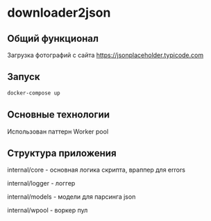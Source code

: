 # downloader2json

## Общий функционал

Загрузка фотографий с сайта https://jsonplaceholder.typicode.com

## Запуск

```bash
docker-compose up
```

## Основные технологии

Использован паттерн Worker pool

## Структура приложения

internal/core - основная логика скрипта, враппер для errors

internal/logger - логгер

internal/models - модели для парсинга json

internal/wpool - воркер пул
